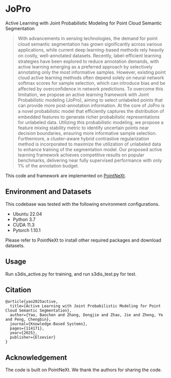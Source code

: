 # JoPro
Active Learning with Joint Probabilistic Modeling for Point Cloud Semantic Segmentation

> With advancements in sensing technologies, the demand for point cloud semantic segmentation has grown signiﬁcantly across various applications, while current deep learning-based methods rely heavily on costly, well-annotated datasets. Recently, label-eﬃcient learning strategies have been explored to reduce annotation demands, with active learning emerging as a preferred approach by selectively annotating only the most informative samples. However, existing point cloud active learning methods often depend solely on neural network softmax scores for sample selection, which can introduce bias and be aﬀected by overconﬁdence in network predictions. To overcome this limitation, we propose an active learning framework with Joint Probabilistic modeling (JoPro), aiming to select unlabeled points that can provide more post-annotation information. At the core of JoPro is a novel probabilistic model that eﬃciently captures the distribution of embedded features to generate richer probabilistic representations for unlabeled data. Utilizing this probabilistic modeling, we propose a feature mixing stability metric to identify uncertain points near decision boundaries, ensuring more informative sample selection. Furthermore, a cluster-aware hybrid contrastive regularization method is incorporated to maximize the utilization of unlabeled data to enhance training of the segmentation model. Our proposed active learning framework achieves competitive results on popular benchmarks, delivering near fully supervised performance with only 1% of the annotation budget.

This code and framework are  implemented on [PointNeXt](https://github.com/guochengqian/PointNeXt).

## Environment and Datasets
This codebase was tested with the following environment configurations.

* Ubuntu 22.04
* Python 3.7
* CUDA 11.3
* Pytorch 1.10.1

Please refer to PointNeXt to install other required packages and download datasets.

## Usage
Run s3dis_active.py for training, and run s3dis_test.py for test.

## Citation
````
@article{yao2025active,
  title={Active Learning with Joint Probabilistic Modeling for Point Cloud Semantic Segmentation},
  author={Yao, Baochen and Zhang, Dongjie and Zhao, Jie and Zheng, Ye and Peng, Chengbin},
  journal={Knowledge-Based Systems},
  pages={114171},
  year={2025},
  publisher={Elsevier}
}
````


## Acknowledgement
The code is built on PointNeXt. We thank the authors for sharing the code.
